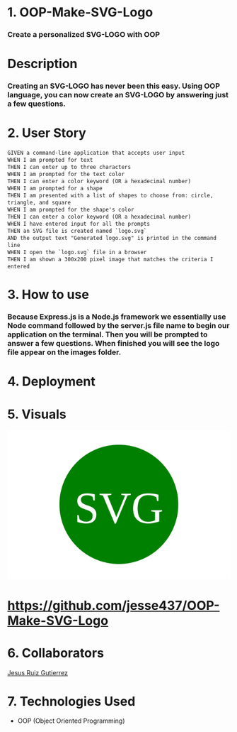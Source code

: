 # 1. OOP-Make-SVG-Logo

### Create a personalized SVG-LOGO with OOP

# Description 

### Creating an SVG-LOGO has never been this easy. Using OOP language, you can now create an SVG-LOGO by answering just a few questions.

# 2. User Story

```
GIVEN a command-line application that accepts user input
WHEN I am prompted for text
THEN I can enter up to three characters
WHEN I am prompted for the text color
THEN I can enter a color keyword (OR a hexadecimal number)
WHEN I am prompted for a shape
THEN I am presented with a list of shapes to choose from: circle, triangle, and square
WHEN I am prompted for the shape's color
THEN I can enter a color keyword (OR a hexadecimal number)
WHEN I have entered input for all the prompts
THEN an SVG file is created named `logo.svg`
AND the output text "Generated logo.svg" is printed in the command line
WHEN I open the `logo.svg` file in a browser
THEN I am shown a 300x200 pixel image that matches the criteria I entered
```

# 3. How to use

### Because Express.js is a Node.js framework we essentially use Node command followed by the server.js file name to begin our application on the terminal. Then you will be prompted to answer a few questions. When finished you will see the logo file appear on the images folder. 

# 4. Deployment


# 5. Visuals

![alt text](images/circle.svg)

# https://github.com/jesse437/OOP-Make-SVG-Logo

# 6. Collaborators

[Jesus Ruiz Gutierrez](https://github.com/jesse437)

# 7. Technologies Used

- OOP (Object Oriented Programming)
